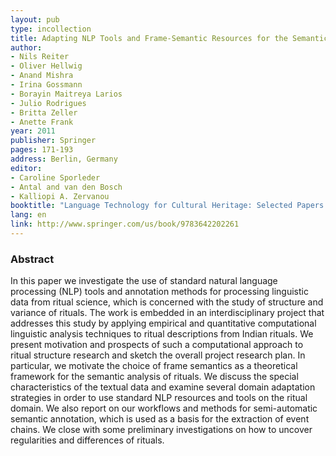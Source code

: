 ```yaml
---
layout: pub
type: incollection
title: Adapting NLP Tools and Frame-Semantic Resources for the Semantic Analysis of Ritual Descriptions
author:
- Nils Reiter
- Oliver Hellwig
- Anand Mishra
- Irina Gossmann
- Borayin Maitreya Larios
- Julio Rodrigues
- Britta Zeller
- Anette Frank
year: 2011
publisher: Springer
pages: 171-193
address: Berlin, Germany
editor:
- Caroline Sporleder
- Antal and van den Bosch
- Kalliopi A. Zervanou
booktitle: "Language Technology for Cultural Heritage: Selected Papers from the LaTeCH Workshop Series"
lang: en
link: http://www.springer.com/us/book/9783642202261
---
```


### Abstract

In this paper we investigate the use of standard natural language processing (NLP) tools and annotation methods for processing linguistic data from ritual science, which is concerned with the study of structure and variance of rituals. The work is embedded in an interdisciplinary project that addresses this study by applying empirical and quantitative computational linguistic analysis techniques to ritual descriptions from Indian rituals. We present motivation and prospects of such a computational approach to ritual structure research and sketch the overall project research plan. In particular, we motivate the choice of frame semantics as a theoretical framework for the semantic analysis of rituals. We discuss the special characteristics of the textual data and examine several domain adaptation strategies in order to use standard NLP resources and tools on the ritual domain. We also report on our workflows and methods for semi-automatic semantic annotation, which is used as a basis for the extraction of event chains. We close with some preliminary investigations on how to uncover regularities and differences of rituals.
